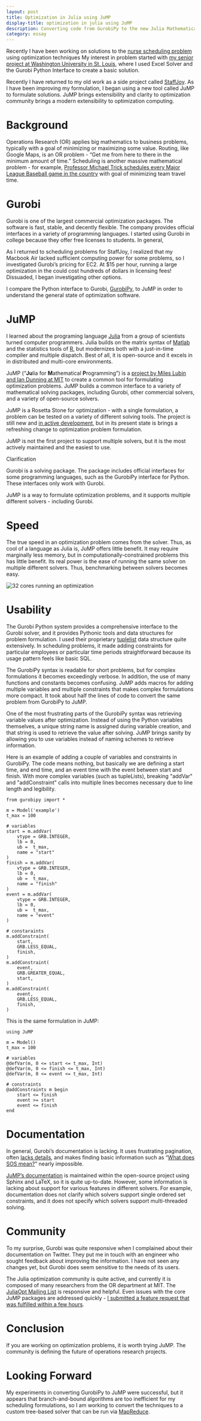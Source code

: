 ```yaml
---
layout: post
title: Optimization in Julia using JuMP
display-title: optimization in julia using JuMP
description: Converting code from GurobiPy to the new Julia Mathematical Programming package.
category: essay
---
```


Recently I have been working on solutions to the [nurse scheduling problem](https://en.wikipedia.org/wiki/Nurse_scheduling_problem) using optimization techniques  My interest in problem started with [my senior project at Washington University in St. Louis](http://scheduling.philipithomas.com), where I used Excel Solver and the Gurobi Python Interface to create a basic solution.

Recently I have returned to my old work as a side project called [StaffJoy](https://www.staffjoy.com). As I have been improving my formulation, I began using a new tool called JuMP to formulate solutions. JuMP brings extensibility and clarity to optimization community brings a modern extensibility to optimization computing. 

# Background

Operations Research (OR) applies big mathematics to business problems, typically with a goal of minimizing or maximizing some value. Routing, like Google Maps, is an OR problem - “Get me from here to there in the minimum amount of time.” Scheduling is another massive mathematical problem - for example, [Professor Michael Trick schedules every Major League Baseball game in the country](https://www.youtube.com/watch?v=CdECArt8jDM) with goal of minimizing team travel time. 

# Gurobi

Gurobi is one of the largest commercial optimization packages. The software is fast, stable, and decently flexible. The company provides official interfaces in a variety of programming languages. I started using Gurobi in college because they offer free licenses to students. In general,

As I returned to scheduling problems for StaffJoy, I realized that my Macbook Air lacked sufficient computing power for some problems, so I investigated Gurobi’s pricing for EC2. At $15 per hour, running a large optimization in the could cost hundreds of dollars in licensing fees! Dissuaded, I began investigating other options. 

I compare the Python interface to Gurobi, [GurobiPy](http://www.gurobi.com/documentation/5.6/quick-start-guide/the_gurobi_python_interfac), to JuMP in order to understand the general state of optimization software. 

# JuMP

I learned about the programing language [Julia](http://julia.readthedocs.org/en/release-0.3/) from a group of scientists turned computer programmers. Julia builds on the matrix syntax of [Matlab](https://imgur.com/5zE08DX) and the statistics tools of  [R](https://en.wikipedia.org/wiki/R_%28programming_language%29), but modernizes both with a just-in-time compiler and multiple dispatch. Best of all, it is open-source and it excels in in distributed and multi-core environments.

JuMP (“**Ju**lia for **M**athematical **P**rogramming”) is a [project by Miles Lubin and Ian Dunning at MIT](http://www.mit.edu/~mlubin/juliacomputing.pdf) to create a common tool for formulating optimization problems. JuMP builds a common interface to a variety of mathematical solving packages, including Gurobi, other commercial solvers, and a variety of open-source solvers.

JuMP is a Rosetta Stone for optimization - with a single formulation, a problem can be tested on a variety of different solving tools. The project is still new and [in active development](https://github.com/JuliaOpt/JuMP.jl), but in its present state is brings a refreshing change to optimization problem formulation. 

JuMP is not the first project to support multiple solvers, but it is the most actively maintained and the easiest to use. 

<div class="panel panel-info">
    <div class="panel-heading">
        Clarification
    </div>
    <div class="panel-body">
        <p>Gurobi is a solving package. The package includes official interfaces for some programming languages, such as the GurobiPy interface for Python. These interfaces only work with Gurobi. </p>
        <p>JuMP is a way to formulate optimization problems, and it supports multiple different solvers - including Gurobi.</p>
    </div>
</div>

# Speed

The true speed in an optimization problem comes from the solver. Thus, as cool of a language as Julia is, JuMP offers little benefit. It may require marginally less memory, but in computationally-constrained problems this has little benefit. Its real power is the ease of running the same solver on multiple different solvers. Thus, benchmarking between solvers becomes easy.

<img src="/images/optimization-cores.png" alt="32 cores running an optimization"/>

# Usability

The Gurobi Python system provides a comprehensive interface to the Gurobi solver, and it provides Pythonic tools and data structures for problem formulation. I used their proprietary [tuplelist](http://www.gurobi.com/documentation/5.6/reference-manual/py_tuplelist) data structure quite extensively. In scheduling problems, it made adding constraints for particular employees or particular time periods straightforward because its usage pattern feels like basic SQL.

The GurobiPy syntax is readable for short problems, but for complex formulations it becomes exceedingly verbose. In addition, the use of many functions and constants becomes confusing. JuMP adds macros for adding multiple variables and multiple constraints that makes complex formulations more compact. It took about half the lines of code to convert the same problem from GurobiPy to JuMP. 

One of the most frustrating parts of the GurobiPy syntax was retrieving variable values after optimization. Instead of using the Python variables themselves, a unique string name is assigned during variable creation, and that string is used to retrieve the value after solving. JuMP brings sanity by allowing you to use variables instead of naming schemes to retrieve information.

Here is an example of adding a couple of variables and constraints in GurobiPy. The code means nothing, but basically we are defining a start time, and end time, and an event time with the event between start and finish. With more complex variables (such as tupleLists), breaking "addVar" and "addConstraint" calls into multiple lines becomes necessary due to line length and legibility.

    from gurobipy import *

    m = Model('example')
    t_max = 100

    # variables
    start = m.addVar(
        vtype = GRB.INTEGER,
        lb = 0,
        ub =  t_max,
        name = "start"
    )
    finish = m.addVar(
        vtype = GRB.INTEGER,
        lb = 0,
        ub =  t_max,
        name = "finish"
    )
    event = m.addVar(
        vtype = GRB.INTEGER,
        lb = 0,
        ub =  t_max,
        name = "event"
    )

    # constaraints
    m.addConstraint(
        start,
        GRB.LESS_EQUAL,
        finish,
    )
    m.addConstraint(
        event,
        GRB.GREATER_EQUAL,
        start,
    )
    m.addConstraint(
        event,
        GRB.LESS_EQUAL,
        finish,
    )


This is the same formulation in JuMP:

    using JuMP

    m = Model()
    t_max = 100

    # variables
    @defVar(m, 0 <= start <= t_max, Int)
    @defVar(m, 0 <= finish <= t_max, Int)
    @defVar(m, 0 <= event <= t_max, Int)

    # constraints
    @addConstraints m begin
        start <= finish
        event >= start
        event <= finish
    end

# Documentation

In general, Gurobi’s documentation is lacking. It uses frustrating pagination, often [lacks details](http://www.gurobi.com/documentation/5.6/reference-manual/py_model_presolve), and makes finding basic information such as “[What does SOS mean?](http://www.gurobi.com/documentation/5.6/reference-manual/py_sos)” nearly impossible.

 [JuMP’s documentation](https://jump.readthedocs.org/en/latest/) is maintained within the open-source project using Sphinx and LaTeX, so it is quite up-to-date. However, some information is lacking about support for various features in different solvers. For example, documentation does not clarify which solvers support single ordered set constraints, and it does not specify which solvers support multi-threaded solving.


# Community

To my surprise, Gurobi was quite responsive when I complained about their documentation on Twitter. They put me in touch with an engineer who sought feedback about improving the information. I have not seen any changes yet, but Gurobi does seem sensitive to the needs of its users.

The Julia optimization community is quite active, and currently it is composed of many researchers from the OR department at MIT. The [JuliaOpt Mailing List](https://groups.google.com/forum/#!forum/julia-opt) is responsive and helpful. Even issues with the core JuMP packages are addressed quickly - [I submitted a feature request that was fulfilled within a few hours](https://github.com/JuliaOpt/JuMP.jl/issues/243).


# Conclusion

If you are working on optimization problems, it is worth trying JuMP. The community is defining the future of operations research projects.


# Looking Forward

My experiments in converting GurobiPy to JuMP were successful, but it appears that branch-and-bound algorithms are too inefficient for my scheduling formulations, so I am working to convert the techniques to a custom tree-based solver that can be run via [MapReduce](https://en.wikipedia.org/wiki/MapReduce).


